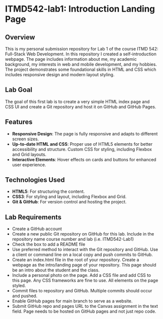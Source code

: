 # ITMD542-lab1: Introduction Landing Page

## Overview

This is my personal submission repository for Lab 1 of the course ITMD 542: Full-Stack Web Development. In this repository I created a self-introduction webpage. The page includes information about me, my academic background, my interests in web and mobile development, and my hobbies. The project demonstrates some foundational skills in HTML and CSS which includes responsive design and modern layout styling.

## Lab Goal

The goal of this first lab is to create a very simple HTML index page and CSS UI and create a Git repository and host it on GitHub and GitHub Pages.

## Features

- **Responsive Design**: The page is fully responsive and adapts to different screen sizes.
- **Up-to-date HTML and CSS**: Proper use of HTML5 elements for better accessibility and structure. Custom CSS for styling, including Flexbox and Grid layouts.
- **Interactive Elements**: Hover effects on cards and buttons for enhanced user experience.

## Technologies Used

- **HTML5**: For structuring the content.
- **CSS3**: For styling and layout, including Flexbox and Grid.
- **Git & GitHub**: For version control and hosting the project.

## Lab Requirements

- Create a GitHub account
- Create a new public Git repository on GitHub for this lab. Include in the repository name course number and lab (i.e. ITMD542-Lab1)
- Check the box to add a README file
- Use preferred method to interact with the Git repository and GitHub. Use a client or command line on a local copy and push commits to GitHub.
- Create an index.html file in the root of your repository. Create a webpage as the intro/landing page of your repository. This page should be an intro about the student and the class.
- Include a personal photo on the page. Add a CSS file and add CSS to this page. Any CSS frameworks are fine to use. All elements on the page styled.
- Commit files to repository and GitHub. Multiple commits should occur and pushed.
- Enable GitHub pages for main branch to serve as a website.
- Submit GitHub repo and pages URL to the Canvas assignment in the text field. Page needs to be hosted on GitHub pages and not just repo code.
